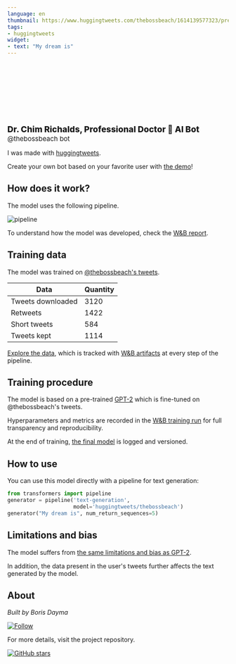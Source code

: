 ```yaml
---
language: en
thumbnail: https://www.huggingtweets.com/thebossbeach/1614139577323/predictions.png
tags:
- huggingtweets
widget:
- text: "My dream is"
---
```


<div>
<div style="width: 132px; height:132px; border-radius: 50%; background-size: cover; background-image: url('https://pbs.twimg.com/profile_images/807286937501302784/_BzQRkWC_400x400.jpg')">
</div>
<div style="margin-top: 8px; font-size: 19px; font-weight: 800">Dr. Chim Richalds, Professional Doctor 🤖 AI Bot </div>
<div style="font-size: 15px">@thebossbeach bot</div>
</div>

I was made with [huggingtweets](https://github.com/borisdayma/huggingtweets).

Create your own bot based on your favorite user with [the demo](https://colab.research.google.com/github/borisdayma/huggingtweets/blob/master/huggingtweets-demo.ipynb)!

## How does it work?

The model uses the following pipeline.

![pipeline](https://github.com/borisdayma/huggingtweets/blob/master/img/pipeline.png?raw=true)

To understand how the model was developed, check the [W&B report](https://app.wandb.ai/wandb/huggingtweets/reports/HuggingTweets-Train-a-model-to-generate-tweets--VmlldzoxMTY5MjI).

## Training data

The model was trained on [@thebossbeach's tweets](https://twitter.com/thebossbeach).

| Data | Quantity |
| --- | --- |
| Tweets downloaded | 3120 |
| Retweets | 1422 |
| Short tweets | 584 |
| Tweets kept | 1114 |

[Explore the data](https://wandb.ai/wandb/huggingtweets/runs/2brhl8mp/artifacts), which is tracked with [W&B artifacts](https://docs.wandb.com/artifacts) at every step of the pipeline.

## Training procedure

The model is based on a pre-trained [GPT-2](https://huggingface.co/gpt2) which is fine-tuned on @thebossbeach's tweets.

Hyperparameters and metrics are recorded in the [W&B training run](https://wandb.ai/wandb/huggingtweets/runs/39hc5i29) for full transparency and reproducibility.

At the end of training, [the final model](https://wandb.ai/wandb/huggingtweets/runs/39hc5i29/artifacts) is logged and versioned.

## How to use

You can use this model directly with a pipeline for text generation:

```python
from transformers import pipeline
generator = pipeline('text-generation',
                     model='huggingtweets/thebossbeach')
generator("My dream is", num_return_sequences=5)
```

## Limitations and bias

The model suffers from [the same limitations and bias as GPT-2](https://huggingface.co/gpt2#limitations-and-bias).

In addition, the data present in the user's tweets further affects the text generated by the model.

## About

*Built by Boris Dayma*

[![Follow](https://img.shields.io/twitter/follow/borisdayma?style=social)](https://twitter.com/intent/follow?screen_name=borisdayma)

For more details, visit the project repository.

[![GitHub stars](https://img.shields.io/github/stars/borisdayma/huggingtweets?style=social)](https://github.com/borisdayma/huggingtweets)
